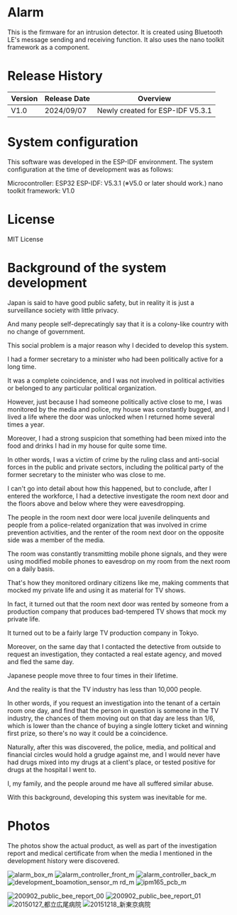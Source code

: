 # Alarm
This is the firmware for an intrusion detector.
It is created using Bluetooth LE's message sending and receiving function.
It also uses the nano toolkit framework as a component.

# Release History

| Version | Release Date | Overview |
| ---- | ---- | ---- |
| V1.0 | 2024/09/07 | Newly created for ESP-IDF V5.3.1 |

# System configuration
This software was developed in the ESP-IDF environment.
The system configuration at the time of development was as follows:

Microcontroller: ESP32
ESP-IDF: V5.3.1 (※V5.0 or later should work.)
nano toolkit framework: V1.0

# License
MIT License

# Background of the system development
Japan is said to have good public safety, but in reality 
it is just a surveillance society with little privacy.

And many people self-deprecatingly say that it is a 
colony-like country with no change of government.

This social problem is a major reason why 
I decided to develop this system.

I had a former secretary to a minister who had been 
politically active for a long time.

It was a complete coincidence, and I was not involved in political 
activities or belonged to any particular political organization.

However, just because I had someone politically active close to me, 
I was monitored by the media and police, my house was constantly bugged, 
and I lived a life where the door was unlocked when I returned home 
several times a year.

Moreover, I had a strong suspicion that something had been mixed into the 
food and drinks I had in my house for quite some time.

In other words, I was a victim of crime by the ruling class and 
anti-social forces in the public and private sectors, including the 
political party of the former secretary to the minister who was close to me.

I can't go into detail about how this happened, but to conclude, after 
I entered the workforce, I had a detective investigate the room next door 
and the floors above and below where they were eavesdropping.

The people in the room next door were local juvenile delinquents and people 
from a police-related organization that was involved in crime prevention 
activities, and the renter of the room next door on the opposite side was a 
member of the media.

The room was constantly transmitting mobile phone signals, and they were 
using modified mobile phones to eavesdrop on my room from the 
next room on a daily basis.

That's how they monitored ordinary citizens like me, making comments that 
mocked my private life and using it as material for TV shows.

In fact, it turned out that the room next door was rented by someone from a 
production company that produces bad-tempered TV shows that mock my private life.

It turned out to be a fairly large TV production company in Tokyo.

Moreover, on the same day that I contacted the detective from outside to 
request an investigation, they contacted a real estate agency, 
and moved and fled the same day.

Japanese people move three to four times in their lifetime.

And the reality is that the TV industry has less than 10,000 people.

In other words, if you request an investigation into the tenant of a 
certain room one day, and find that the person in question is someone 
in the TV industry, the chances of them moving out on that day are 
less than 1/6, which is lower than the chance of buying a single 
lottery ticket and winning first prize, so there's no way it could be a coincidence.

Naturally, after this was discovered, the police, media, and political 
and financial circles would hold a grudge against me, and I would never 
have had drugs mixed into my drugs at a client's place, or tested 
positive for drugs at the hospital I went to.

I, my family, and the people around me have all suffered similar abuse.

With this background, developing this system was inevitable for me.

# Photos
The photos show the actual product, 
as well as part of the investigation report and medical certificate from when 
the media I mentioned in the development history were discovered.

![alarm_box_m](https://github.com/user-attachments/assets/ff0d6fc2-4c30-4ef4-b030-ffa8400c35bc)
![alarm_controller_front_m](https://github.com/user-attachments/assets/89c555b4-2b58-4cb1-8b35-ca3bb5ef9514)
![alarm_controller_back_m](https://github.com/user-attachments/assets/ca77de5d-dbcc-4489-833a-13298ee32f9f)
![development_boa![motion_sensor_m](https://github.com/user-attachments/assets/a949b88b-e998-41ea-8f54-076febd91bea)
rd_m](https://github.com/user-attachments/assets/d411b2b0-3ee6-453f-9619-f859998c39b2)
![ipm165_pcb_m](https://github.com/user-attachments/assets/3916991b-ed67-43dd-9833-0d09396cc839)

![200902_public_bee_report_00](https://github.com/user-attachments/assets/0697a089-1151-48a1-83d9-3ee27075a73c)
![200902_public_bee_report_01](https://github.com/user-attachments/assets/09362294-1518-466f-b4c6-3f2e8f4acfc1)
![20150127_都立広尾病院](https://github.com/user-attachments/assets/e201aecf-1e0e-4d8b-ad70-9fe179aca791)
![20151218_新東京病院](https://github.com/user-attachments/assets/406ed4e3-4426-413b-ba4e-66aedee3c8a4)

